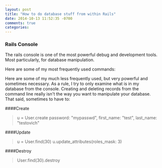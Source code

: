```yaml
---
layout: post
title: "How to do database stuff from within Rails"
date: 2014-10-13 11:52:35 -0700
comments: true
categories:
---
```

### Rails Console
The rails console is one of the most powerful debug and development tools.  Most particularly, for database manipulation.

Here are some of my most frequently used commands:

Here are some of my much less frequently used, but very powerful and sometimes necessary.  As a rule, I try to only examine what is in my database from the console.  Creating and deleting records from the command line really isn't the way you want to manipulate your database.  That said, sometimes to have to:

####Create
  > u = User.create password: "mypasswd", first_name: "test", last_name: "testovich"

####Update

  > u = User.find(30)
  > u.update_attributes(roles_mask: 3)

####Destroy

  > User.find(30).destroy

